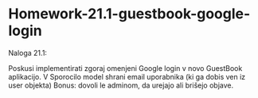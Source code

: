 # Homework-21.1-guestbook-google-login

Naloga 21.1:

Poskusi implementirati zgoraj omenjeni Google login v novo GuestBook aplikacijo.
V Sporocilo model shrani email uporabnika (ki ga dobis ven iz user objekta)
Bonus: dovoli le adminom, da urejajo ali brišejo objave.
